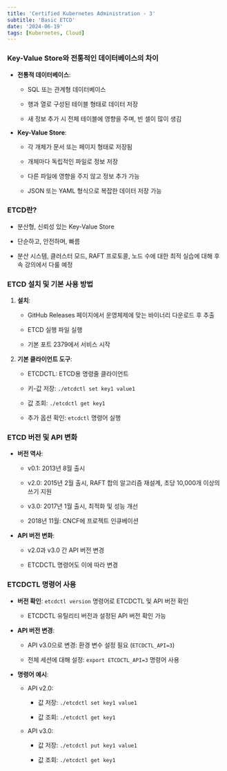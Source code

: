 ```yaml
---
title: 'Certified Kubernetes Administration - 3'
subtitle: 'Basic ETCD'
date: '2024-06-19'
tags: [Kubernetes, Cloud]
---
```


### Key-Value Store와 전통적인 데이터베이스의 차이


- **전통적 데이터베이스**:
  
  - SQL 또는 관계형 데이터베이스
  
  - 행과 열로 구성된 테이블 형태로 데이터 저장
  
  - 새 정보 추가 시 전체 테이블에 영향을 주며, 빈 셀이 많이 생김



- **Key-Value Store**:
  
  - 각 개체가 문서 또는 페이지 형태로 저장됨
  
  - 개체마다 독립적인 파일로 정보 저장
  
  - 다른 파일에 영향을 주지 않고 정보 추가 가능
  
  - JSON 또는 YAML 형식으로 복잡한 데이터 저장 가능

### ETCD란?

- 분산형, 신뢰성 있는 Key-Value Store

- 단순하고, 안전하며, 빠름

- 분산 시스템, 클러스터 모드, RAFT 프로토콜, 노드 수에 대한 최적 실습에 대해 후속 강의에서 다룰 예정

### ETCD 설치 및 기본 사용 방법

1. **설치**:
   
   - GitHub Releases 페이지에서 운영체제에 맞는 바이너리 다운로드 후 추출
   
   - ETCD 실행 파일 실행
   
   - 기본 포트 2379에서 서비스 시작

2. **기본 클라이언트 도구**:
   
   - ETCDCTL: ETCD용 명령줄 클라이언트
   
   - 키-값 저장: `./etcdctl set key1 value1`
   
   - 값 조회: `./etcdctl get key1`
   
   - 추가 옵션 확인: `etcdctl` 명령어 실행

### ETCD 버전 및 API 변화


- **버전 역사**:
  
  - v0.1: 2013년 8월 출시
  
  - v2.0: 2015년 2월 출시, RAFT 합의 알고리즘 재설계, 초당 10,000개 이상의 쓰기 지원
  
  - v3.0: 2017년 1월 출시, 최적화 및 성능 개선
  
  - 2018년 11월: CNCF에 프로젝트 인큐베이션



- **API 버전 변화**:
  
  - v2.0과 v3.0 간 API 버전 변경
  
  - ETCDCTL 명령어도 이에 따라 변경

### ETCDCTL 명령어 사용


- **버전 확인**: `etcdctl version` 명령어로 ETCDCTL 및 API 버전 확인
  
  - ETCDCTL 유틸리티 버전과 설정된 API 버전 확인 가능



- **API 버전 변경**:
  
  - API v3.0으로 변경: 환경 변수 설정 필요 (`ETCDCTL_API=3`)
  
  - 전체 세션에 대해 설정: `export ETCDCTL_API=3` 명령어 사용



- **명령어 예시**:
  
  - API v2.0:
    
    - 값 저장: `./etcdctl set key1 value1`
    
    - 값 조회: `./etcdctl get key1`
  
  - API v3.0:
    
    - 값 저장: `./etcdctl put key1 value1`
    
    - 값 조회: `./etcdctl get key1`
